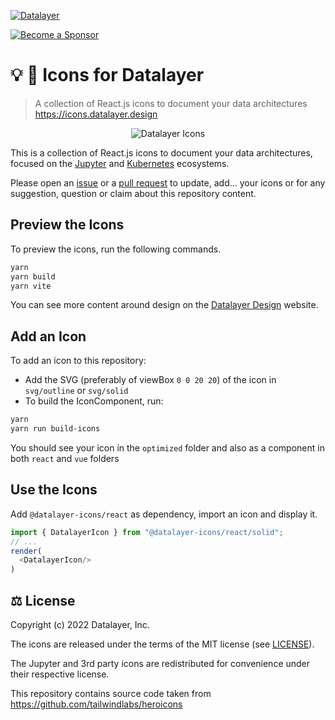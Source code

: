 [![Datalayer](https://assets.datalayer.design/datalayer-25.svg)](https://datalayer.io)

[![Become a Sponsor](https://img.shields.io/static/v1?label=Become%20a%20Sponsor&message=%E2%9D%A4&logo=GitHub&style=flat&color=1ABC9C)](https://github.com/sponsors/datalayer)

# 💡 🎉 Icons for Datalayer

> A collection of React.js icons to document your data architectures https://icons.datalayer.design

<div align="center" style="text-align: center">
  <img alt="Datalayer Icons" src="https://datalayer-jupyter-examples.s3.amazonaws.com/datalayer-icons.png" />
</div>

This is a collection of React.js icons to document your data architectures, focused on the [Jupyter](https://jupyter.org) and [Kubernetes](https://kubernetes.io) ecosystems.

Please open an [issue](https://github.com/datalayer/icons/issues) or a [pull request](https://github.com/datalayer/icons/pulls) to update, add... your icons or for any suggestion, question or claim about this repository content.

## Preview the Icons

To preview the icons, run the following commands.

```bash
yarn
yarn build
yarn vite
```

You can see more content around design on the [Datalayer Design](https://datalayer.design) website.

## Add an Icon

To add an icon to this repository:

- Add the SVG (preferably of viewBox `0 0 20 20`) of the icon in `svg/outline` or `svg/solid`
- To build the IconComponent, run:

```bash
yarn
yarn run build-icons
```

You should see your icon in the `optimized` folder and also as a component in both `react` and `vue` folders

## Use the Icons

Add `@datalayer-icons/react` as dependency, import an icon and display it.

```typescript
import { DatalayerIcon } from "@datalayer-icons/react/solid";
// ...
render(
  <DatalayerIcon/>
)
```

## ⚖️ License

Copyright (c) 2022 Datalayer, Inc.

The icons are released under the terms of the MIT license (see [LICENSE](./LICENSE)).

The Jupyter and 3rd party icons are redistributed for convenience under their respective license.

This repository contains source code taken from https://github.com/tailwindlabs/heroicons